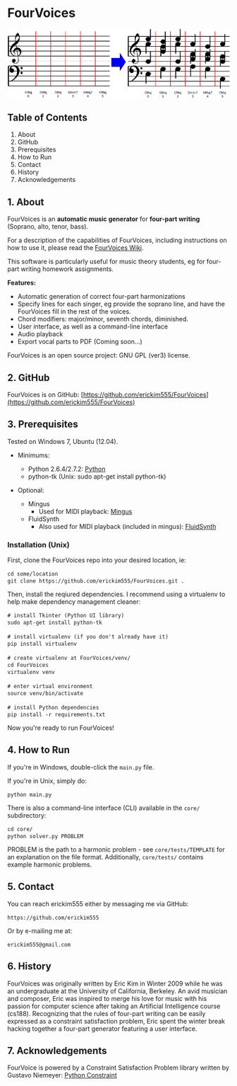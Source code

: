 # FourVoices

![FourVoices](docs/imgs/001_horiz.png)

## Table of Contents
1. About
2. GitHub
3. Prerequisites
4. How to Run
5. Contact
6. History
7. Acknowledgements

## 1. About

FourVoices is an **automatic music generator** for **four-part writing**
(Soprano, alto, tenor, bass).

For a description of the capabilities of FourVoices, including instructions on how to use it, please read the [FourVoices Wiki](https://github.com/erickim555/FourVoices/wiki).

This software is particularly useful for music theory students, eg for four-part
writing homework assignments.

**Features:**
- Automatic generation of correct four-part harmonizations
- Specify lines for each singer, eg provide the soprano line, and have the FourVoices fill in the rest of the voices.
- Chord modifiers: major/minor, seventh chords, diminished.
- User interface, as well as a command-line interface
- Audio playback
- Export vocal parts to PDF (Coming soon...)

FourVoices is an open source project: GNU GPL (ver3) license.

## 2. GitHub

FourVoices is on GitHub: [https://github.com/erickim555/FourVoices](https://github.com/erickim555/FourVoices)
    
## 3. Prerequisites

Tested on Windows 7, Ubuntu (12.04).

- Minimums:
    - Python 2.6.4/2.7.2: [Python](https://www.python.org/)
    - python-tk (Unix: sudo apt-get install python-tk)

- Optional:
    - Mingus
        - Used for MIDI playback: [Mingus](http://bspaans.github.io/python-mingus/index.html)
    - FluidSynth
        - Also used for MIDI playback (included in mingus): [FluidSynth](http://www.fluidsynth.org/)

### Installation (Unix)
First, clone the FourVoices repo into your desired location, ie:

    cd some/location
    git clone https://github.com/erickim555/FourVoices.git .

Then, install the reqiured dependencies. I recommend using a virtualenv to help make dependency management cleaner:

    # install Tkinter (Python UI library)
    sudo apt-get install python-tk

    # install virtualenv (if you don't already have it)
    pip install virtualenv

    # create virtualenv at FourVoices/venv/
    cd FourVoices
    virtualenv venv

    # enter virtual environment
    source venv/bin/activate

    # install Python dependencies
    pip install -r requirements.txt

Now you're ready to run FourVoices!

## 4. How to Run

If you're in Windows, double-click the `main.py` file.

If you're in Unix, simply do:

    python main.py

There is also a command-line interface (CLI) available in the `core/`
subdirectory:

    cd core/
    python solver.py PROBLEM

PROBLEM is the path to a harmonic problem - see `core/tests/TEMPLATE`
for an explanation on the file format.
Additionally, `core/tests/` contains example harmonic problems.

## 5. Contact

You can reach erickim555 either by messaging me via GitHub:

    https://github.com/erickim555
    
Or by e-mailing me at:

    erickim555@gmail.com

## 6. History

FourVoices was originally written by Eric Kim in Winter 2009
while he was an undergraduate at the University of California, 
Berkeley. 
An avid musician and composer, Eric was inspired to merge his love for
music with his passion for computer science after taking an
Artificial Intelligence course (cs188).
Recognizing that the rules of four-part writing can be easily
expressed as a constraint satisfaction problem, Eric spent the winter
break hacking together a four-part generator featuring a user interface.

## 7. Acknowledgements
    
FourVoice is powered by a Constraint 
Satisfaction Problem library written by Gustavo Niemeyer: [Python Constraint](http://labix.org/python-constraint)
